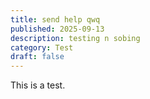 ```yaml
---
title: send help qwq
published: 2025-09-13
description: testing n sobing
category: Test
draft: false
---
```


This is a test.
